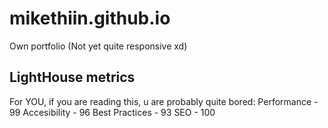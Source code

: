 # mikethiin.github.io
Own portfolio (Not yet quite responsive xd)

## LightHouse metrics
For YOU, if you are reading this, u are probably quite bored:
Performance - 99
Accesibility - 96
Best Practices - 93
SEO - 100
